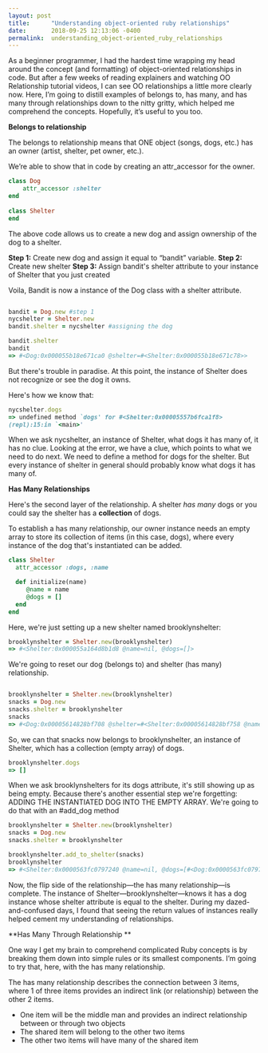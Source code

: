 ```yaml
---
layout: post
title:      "Understanding object-oriented ruby relationships"
date:       2018-09-25 12:13:06 -0400
permalink:  understanding_object-oriented_ruby_relationships
---
```


As a beginner programmer, I had the hardest time wrapping my head around the concept (and formatting) of object-oriented relationships in code. But after a few weeks of reading explainers and watching OO Relationship tutorial videos, I can see OO relationships a little more clearly now. Here, I’m going to distill examples of belongs to, has many, and has many through relationships down to the nitty gritty, which helped me comprehend the concepts. Hopefully, it’s useful to you too. 

**Belongs to relationship**

The belongs to relationship means that ONE object (songs, dogs, etc.) has an owner (artist, shelter, pet owner, etc.). 

We’re able to show that in code by creating an attr_accessor for the owner. 

```ruby
class Dog
    attr_accessor :shelter
end
   
class Shelter
end

``` 

The above code allows us to create a new dog and assign ownership of the dog to a shelter. 

**Step 1:** Create new dog and assign it equal to “bandit” variable. 
**Step 2:** Create new shelter 
**Step 3:** Assign bandit's shelter attribute to your instance of Shelter that you just created

Voila, Bandit is now a instance of the Dog class with a shelter attribute. 

```ruby

bandit = Dog.new #step 1
nycshelter = Shelter.new 
bandit.shelter = nycshelter #assigning the dog 

bandit.shelter
bandit
=> #<Dog:0x000055b18e671ca0 @shelter=#<Shelter:0x000055b18e671c78>>

``` 


But there's trouble in paradise. At this point, the instance of Shelter does not recognize or see the dog it owns. 

Here's how we know that:

```ruby
nycshelter.dogs
=> undefined method `dogs' for #<Shelter:0x00005557b6fca1f8>
(repl):15:in `<main>'   

```

When we ask nycshelter, an instance of Shelter, what dogs it has many of, it has no clue. Looking at the error, we have a clue, which points to what we need to do next. We need to define a method for dogs for the shelter. But every instance of shelter in general should probably know what dogs it has many of. 

**Has Many Relationships**

Here's the second layer of the relationship. A shelter *has many* dogs or you could say the shelter has a **collection** of dogs. 

To establish a has many relationship, our owner instance needs an empty array to store its collection of items (in this case, dogs), where every instance of the dog that's instantiated can be added. 

```ruby
class Shelter
  attr_accessor :dogs, :name

  def initialize(name)
     @name = name
     @dogs = []
  end
end
``` 

Here, we're just setting up a new shelter named brooklynshelter:

```ruby
brooklynshelter = Shelter.new(brooklynshelter)
=> #<Shelter:0x000055a164d8b1d8 @name=nil, @dogs=[]>
``` 

We're going to reset our dog (belongs to) and shelter (has many) relationship.

```ruby

brooklynshelter = Shelter.new(brooklynshelter)
snacks = Dog.new
snacks.shelter = brooklynshelter
snacks
=> #<Dog:0x00005614828bf708 @shelter=#<Shelter:0x00005614828bf758 @name=nil, @dogs=[]>>

```
So, we can that snacks now belongs to brooklynshelter, an instance of Shelter, which has a collection (empty array) of dogs. 

```ruby
brooklynshelter.dogs
=> []

``` 

When we ask brooklynshelters for its dogs attribute, it's still showing up as being empty. Because there's another essential step we're forgetting: ADDING THE INSTANTIATED DOG INTO THE EMPTY ARRAY. We're going to do that with an #add_dog method

```ruby
brooklynshelter = Shelter.new(brooklynshelter)
snacks = Dog.new
snacks.shelter = brooklynshelter

brooklynshelter.add_to_shelter(snacks)
brooklynshelter
=> #<Shelter:0x0000563fc0797240 @name=nil, @dogs=[#<Dog:0x0000563fc07971f0 @shelter=#<Shelter:0x0000563fc0797240 ...>>]>
```

Now, the flip side of the relationship—the has many relationship—is complete. The instance of Shelter—brooklynshelter—knows it has a dog instance whose shelter attribute is equal to the shelter. During my dazed-and-confused days, I found that seeing the return values of instances really helped cement my understanding of relationships. 

**Has Many Through Relationship
**

One way I get my brain to comprehend complicated Ruby concepts is by breaking them down into simple rules or its smallest components. I’m going to try that, here, with the has many relationship. 

The has many relationship describes the connection between 3 items, where 1 of three items provides an indirect link (or relationship) between the other 2 items. 

- One item will be the middle man and provides an indirect relationship between or through two objects 
- The shared item will belong to the other two items
- The other two items will have many of the shared item







